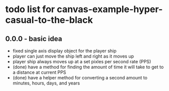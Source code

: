 # todo list for canvas-example-hyper-casual-to-the-black

## 0.0.0 - basic idea
* fixed single axis display object for the player ship
* player can just move the ship left and right as it moves up
* player ship always moves up at a set pixles per second rate (PPS)
* (done) have a method for finding the amount of time it will take to get to a distance at current PPS
* (done) have a helper method for converting a second amount to minutes, hours, days, and years
